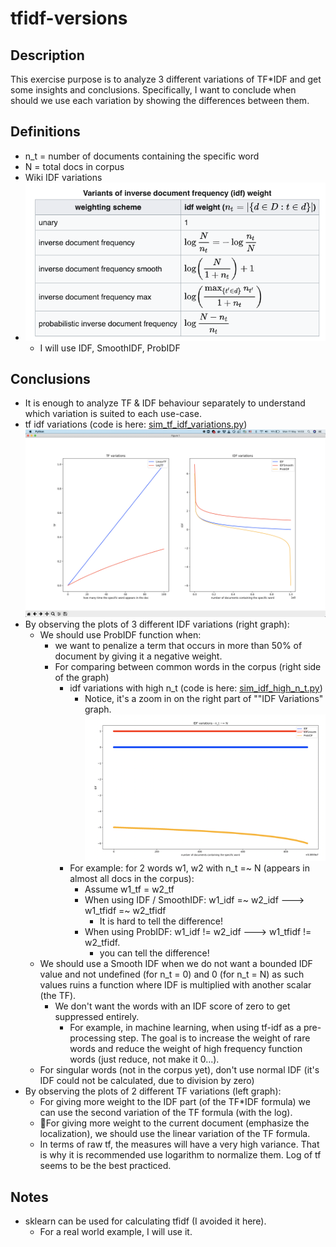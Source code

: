 # tfidf-versions
## Description
This exercise purpose is to analyze 3 different variations of TF*IDF and get some insights and conclusions.
Specifically, I want to conclude when should we use each variation by showing the differences between them.

## Definitions
- n_t = number of documents containing the specific word
- N = total docs in corpus
- Wiki IDF variations
- ![](./images/wiki-idf-variations.png)
    - I will use IDF, SmoothIDF, ProbIDF
    
    
## Conclusions
- It is enough to analyze TF & IDF behaviour separately to understand which variation is suited to each use-case.
- tf idf variations (code is here: [sim_tf_idf_variations.py](./tfidf/simulation/sim_tf_idf_variations.py))
![](images/res_sim_tf_idf_variations.png) 
- By observing the plots of 3 different IDF variations (right graph): 
    - We should use ProbIDF function when:
        - we want to penalize a term that occurs in more than 50% of document by giving it a negative weight.
        - For comparing between common words in the corpus (right side of the graph)
            - idf variations with high n_t (code is here: [sim_idf_high_n_t.py](./tfidf/simulation/sim_idf_high_n_t.py))
                - Notice, it's a zoom in on the right part of ""IDF Variations" graph.  
            ![](images/res_sim_idf_high_n_t.png)
            - For example: for 2 words w1, w2 with n_t =~ N (appears in almost all docs in the corpus):
                - Assume w1_tf = w2_tf
                - When using IDF / SmoothIDF: w1_idf =~ w2_idf ---> w1_tfidf =~ w2_tfidf
                     - It is hard to tell the difference!
                - When using ProbIDF: w1_idf != w2_idf ---> w1_tfidf != w2_tfidf.
                    - you can tell the difference!
    - We should use a Smooth IDF when we do not want a bounded IDF value and not undefined (for n_t = 0) and 0 (for n_t = N) as such values ruins a function where IDF is multiplied with another scalar (the TF).
        - We don't want the words with an IDF score of zero to get suppressed entirely.
            - For example, in machine learning, when using tf-idf as a pre-processing step. The goal is to increase the weight of rare words and reduce the weight of high frequency function words (just reduce, not make it 0...).
    - For singular words (not in the corpus yet), don't use normal IDF (it's IDF could not be calculated, due to division by zero)
- By observing the plots of 2 different TF variations (left graph):
    - For giving more weight to the IDF part (of the TF*IDF formula) we can use the second variation of the TF formula (with the log).
    - ￿For giving more weight to the current document (emphasize the localization), we should use the linear variation of the TF formula.
    - In terms of raw tf, the measures will have a very high variance. That is why it is recommended use logarithm to normalize them. Log of tf seems to be the best practiced.

## Notes
- sklearn can be used for calculating tfidf (I avoided it here).
    - For a real world example, I will use it.        